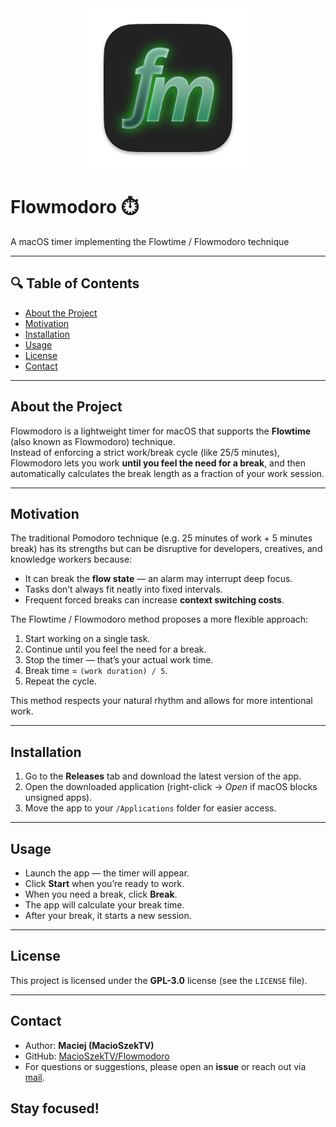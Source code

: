 <div align="center"><img src="Flowmodoro/Assets.xcassets/AppIcon.appiconset/icon256x256.png" alt="logo"/></div>

# Flowmodoro ⏱️  
A macOS timer implementing the Flowtime / Flowmodoro technique

---

## 🔍 Table of Contents

- [About the Project](#about-the-project)  
- [Motivation](#motivation)  
- [Installation](#installation)  
- [Usage](#usage)  
- [License](#license)  
- [Contact](#contact)

---

## About the Project

Flowmodoro is a lightweight timer for macOS that supports the **Flowtime** (also known as Flowmodoro) technique.  
Instead of enforcing a strict work/break cycle (like 25/5 minutes), Flowmodoro lets you work **until you feel the need for a break**, and then automatically calculates the break length as a fraction of your work session.  

---

## Motivation

The traditional Pomodoro technique (e.g. 25 minutes of work + 5 minutes break) has its strengths but can be disruptive for developers, creatives, and knowledge workers because:

- It can break the **flow state** — an alarm may interrupt deep focus.  
- Tasks don’t always fit neatly into fixed intervals.  
- Frequent forced breaks can increase **context switching costs**.  

The Flowtime / Flowmodoro method proposes a more flexible approach:

1. Start working on a single task.  
2. Continue until you feel the need for a break.  
3. Stop the timer — that’s your actual work time.  
4. Break time = `(work duration) / 5`.  
5. Repeat the cycle.  

This method respects your natural rhythm and allows for more intentional work.

---

## Installation

1. Go to the **Releases** tab and download the latest version of the app.  
2. Open the downloaded application (right-click → *Open* if macOS blocks unsigned apps).  
3. Move the app to your `/Applications` folder for easier access.

---

## Usage

- Launch the app — the timer will appear.  
- Click **Start** when you’re ready to work.  
- When you need a break, click **Break**.  
- The app will calculate your break time.  
- After your break, it starts a new session.  

---

## License

This project is licensed under the **GPL-3.0** license (see the `LICENSE` file).  

---

## Contact

- Author: **Maciej (MacioSzekTV)**  
- GitHub: [MacioSzekTV/Flowmodoro](https://github.com/MacioSzekTV/Flowmodoro)  
- For questions or suggestions, please open an **issue** or reach out via [mail](mailto:contact@macioszektv.eu).  


## Stay focused! 




